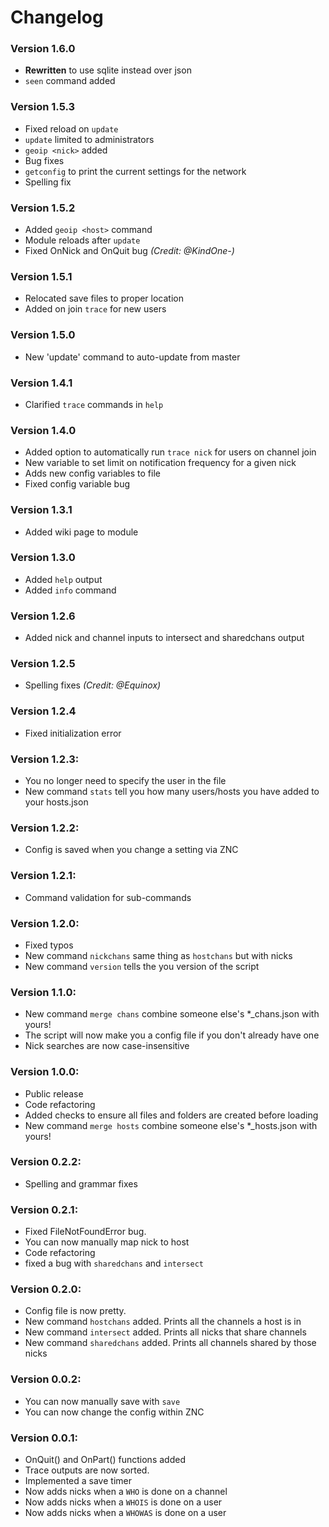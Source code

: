 # Changelog

### Version 1.6.0
  * **Rewritten** to use sqlite instead over json
  * `seen` command added

### Version 1.5.3
  * Fixed reload on `update`
  * `update` limited to administrators
  * `geoip <nick>` added
  * Bug fixes
  * `getconfig` to print the current settings for the network
  * Spelling fix

### Version 1.5.2
  * Added `geoip <host>` command
  * Module reloads after `update`
  * Fixed OnNick and OnQuit bug *(Credit: @KindOne-)*

### Version 1.5.1
  * Relocated save files to proper location
  * Added on join `trace` for new users

### Version 1.5.0
  * New 'update' command to auto-update from master

### Version 1.4.1
  * Clarified `trace` commands in `help`

### Version 1.4.0
  * Added option to automatically run `trace nick` for users on channel join
  * New variable to set limit on notification frequency for a given nick
  * Adds new config variables to file
  * Fixed config variable bug

### Version 1.3.1
  * Added wiki page to module

### Version 1.3.0
  * Added `help` output
  * Added `info` command

### Version 1.2.6
  * Added nick and channel inputs to intersect and sharedchans output

### Version 1.2.5
  * Spelling fixes *(Credit: @Equinox)*

### Version 1.2.4
  * Fixed initialization error

### Version 1.2.3:
  * You no longer need to specify the user in the file
  * New command `stats` tell you how many users/hosts you have added to your hosts.json

### Version 1.2.2:
  * Config is saved when you change a setting via ZNC

### Version 1.2.1:
  * Command validation for sub-commands

### Version 1.2.0:
  * Fixed typos
  * New command `nickchans` same thing as `hostchans` but with nicks
  * New command `version` tells the you version of the script

### Version 1.1.0:
  * New command `merge chans` combine someone else's \*\_chans.json with yours!
  * The script will now make you a config file if you don't already have one
  * Nick searches are now case-insensitive

### Version 1.0.0:
  * Public release
  * Code refactoring
  * Added checks to ensure all files and folders are created before loading
  * New command `merge hosts` combine someone else's \*\_hosts.json with yours!

### Version 0.2.2:
  * Spelling and grammar fixes

### Version 0.2.1:
  * Fixed FileNotFoundError bug.
  * You can now manually map nick to host
  * Code refactoring
  * fixed a bug with `sharedchans` and `intersect`

### Version 0.2.0:
  * Config file is now pretty.
  * New command `hostchans` added. Prints all the channels a host is in
  * New command `intersect` added. Prints all nicks that share channels
  * New command `sharedchans` added. Prints all channels shared by those nicks

### Version 0.0.2:
  * You can now manually save with `save`
  * You can now change the config within ZNC

### Version 0.0.1:
  * OnQuit() and OnPart() functions added
  * Trace outputs are now sorted.
  * Implemented a save timer
  * Now adds nicks when a `WHO` is done on a channel
  * Now adds nicks when a `WHOIS` is done on a user
  * Now adds nicks when a `WHOWAS` is done on a user

